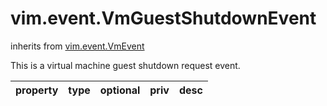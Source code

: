vim.event.VmGuestShutdownEvent
==============================
inherits from [vim.event.VmEvent](docs/vim.event.VmEvent.md)


This is a virtual machine guest shutdown request event.

| property | type | optional | priv | desc |
|:---------|:-----|:---------|:-----|:-----|


